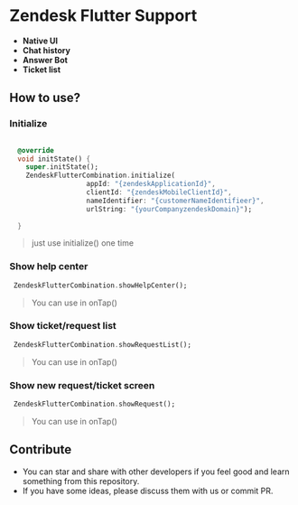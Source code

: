 # Zendesk Flutter Support



- **Native UI**
- **Chat history**
- **Answer Bot**
- **Ticket list**


## How to use?
### Initialize
``` dart

  @override
  void initState() {
    super.initState();
    ZendeskFlutterCombination.initialize(
                   appId: "{zendeskApplicationId}",
                   clientId: "{zendeskMobileClientId}",
                   nameIdentifier: "{customerNameIdentifieer}",
                   urlString: "{yourCompanyzendeskDomain}");
                  
  }
```
> just use initialize() one time

### Show help center
```dart
 ZendeskFlutterCombination.showHelpCenter();
```
> You can use in onTap()

### Show ticket/request list
```dart
 ZendeskFlutterCombination.showRequestList();
```
> You can use in onTap()


### Show new request/ticket screen
```dart
 ZendeskFlutterCombination.showRequest();
```
> You can use in onTap()


## Contribute
- You can star and share with other developers if you feel good and learn something from this repository.
- If you have some ideas, please discuss them with us or commit PR.
